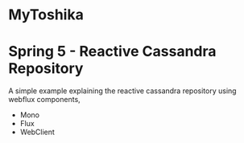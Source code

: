 # MyToshika

# Spring 5 - Reactive Cassandra Repository
A simple example explaining the reactive cassandra repository using webflux components,

 - Mono
 - Flux
 - WebClient
